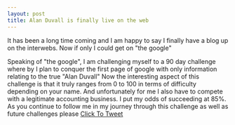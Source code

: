 ```yaml
---
layout: post
title: Alan Duvall is finally live on the web
---
```


It has been a long time coming and I am happy to say I finally have a blog up on the interwebs. Now if only I could get on "the google"

Speaking of "the google", I am challenging myself to a 90 day challenge where by I plan to conquer the first page of google with only information relating to the true "Alan Duvall" 
Now the interesting aspect of this challenge is that it truly ranges from 0 to 100 in terms of difficulty depending on your name. And unfortunately for me I also have to compete with a legitimate accounting business.  I put my odds of succeeding at 85%. As you continue to follow me in my journey through this challenge as well as future challenges please <a href="http://ctt.ec/Ob9Rc " target="_blank">Click To Tweet</a>


